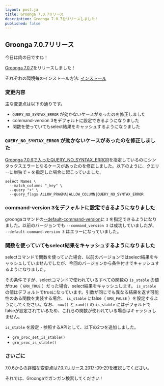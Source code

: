 ```yaml
---
layout: post.ja
title: Groonga 7.0.7リリース
description: Groonga 7.0.7をリリースしました！
published: false
---
```


## Groonga 7.0.7リリース

今日は肉の日ですね！

[Groonga 7.0.7](/ja/docs/news.html#release-7-0-7)をリリースしました！

それぞれの環境毎のインストール方法: [インストール](/ja/docs/install.html)

### 変更内容

主な変更点は以下の通りです。

  * `QUERY_NO_SYNTAX_ERROR` が効かないケースがあったのを修正しました
  * command-version 3をデフォルトに設定できるようになりました
  * 関数を使っていてもselect結果をキャッシュするようになりました

### `QUERY_NO_SYNTAX_ERROR` が効かないケースがあったのを修正しました

[Groonga 7.0.6で入ったQUERY_NO_SYNTAX_ERROR](http://groonga.org/ja/blog/2017/08/29/groonga-7.0.6.html#クエリーをパースする際にフォールバックする機能をサポートしました)を指定しているのにシンタックスエラーとなるケースがあったのを修正しました。以下のように、クエリーに単独で `+` を指定した場合に起こっていました。

    select Names \
      --match_columns "_key" \
      --query "+" \
      --query_flags ALLOW_PRAGMA|ALLOW_COLUMN|QUERY_NO_SYNTAX_ERROR

### command-version 3をデフォルトに設定できるようになりました

groongaコマンドの[--default-command-version](https://groonga.org/docs/reference/command/command_version.html#default-command-version)に `3` を指定できるようになりました。以前のバージョンでも `--command_version 3` は成功していましたが、 `--default-command-version 3` はエラーになっていました。

### 関数を使っていてもselect結果をキャッシュするようになりました

selectコマンドで関数を使っていた場合、以前のバージョンではselect結果をキャッシュしていませんでしたが、今回のバージョンから条件付きでキャッシュするようになりました。

その条件ですが、selectコマンドで使われているすべての関数の `is_stable` の値がtrue（ `GRN_TRUE` ）だった場合、select結果をキャッシュします。 `is_stable` の値はデフォルトでtrueになっています。引数が同じでも異なる結果を返す可能性のある関数を実装する場合、 `is_stable` にfalse（ `GRN_FALSE` ）を設定するようにしてください。なお、 `now()` と `rand()` の `is_stable` にはデフォルトでfalseが設定されているため、これらの関数が使われている場合はキャッシュしません。

`is_stable` を設定・参照するAPIとして、以下の2つを追加しました。

  * `grn_proc_set_is_stable()`
  * `grn_proc_is_stable()`

### さいごに

7.0.6からの詳細な変更点は[7.0.7リリース 2017-09-29](/ja/docs/news.html#release-7-0-7)を確認してください。

それでは、Groongaでガンガン検索してください！

